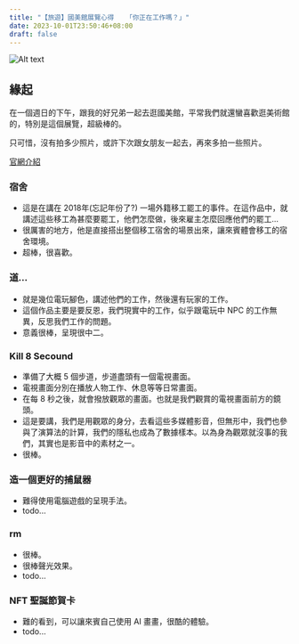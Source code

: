 ```yaml
---
title: "【旅遊】國美館展覽心得   「你正在工作嗎？」"
date: 2023-10-01T23:50:46+08:00
draft: false
---
```


![Alt text](</mai-blog/【旅遊】國美館展覽心得 - 「你正在工作嗎？」/image.png>)

## 緣起

在一個週日的下午，跟我的好兄弟一起去逛國美館，平常我們就還蠻喜歡逛美術館的，特別是這個展覽，超級棒的。

只可惜，沒有拍多少照片，或許下次跟女朋友一起去，再來多拍一些照片。

[官網介紹](https://event.culture.tw/NTMOFA/portal/Registration/C0103MAction?actId=30081)

### 宿舍

- 這是在講在 2018年(忘記年份了?) 一場外籍移工罷工的事件。在這作品中，就講述這些移工為甚麼要罷工，他們怎麼做，後來雇主怎麼回應他們的罷工...
- 很厲害的地方，他是直接搭出整個移工宿舍的場景出來，讓來賓體會移工的宿舍環境。
- 超棒，很喜歡。

### 道...

- 就是幾位電玩腳色，講述他們的工作，然後還有玩家的工作。
- 這個作品主要是要反恩，我們現實中的工作，似乎跟電玩中 NPC 的工作無異，反思我們工作的問題。
- 意義很棒，呈現很中二。

### Kill 8 Secound

- 準備了大概 5 個步道，步道盡頭有一個電視畫面。
- 電視畫面分別在播放人物工作、休息等等日常畫面。
- 在每 8 秒之後，就會撥放觀眾的畫面。也就是我們觀賞的電視畫面前方的鏡頭。
- 這是要講，我們是用觀眾的身分，去看這些多媒體影音，但無形中，我們也參與了演算法的計算，我們的隱私也成為了數據樣本。以為身為觀眾就沒事的我們，其實也是影音中的素材之一。
- 很棒。

### 造一個更好的捕鼠器

- 難得使用電腦遊戲的呈現手法。
- todo...

### rm

- 很棒。
- 很棒聲光效果。
- todo...

### NFT 聖誕節賀卡

- 難的看到，可以讓來賓自己使用 AI 畫畫，很酷的體驗。
- todo...

